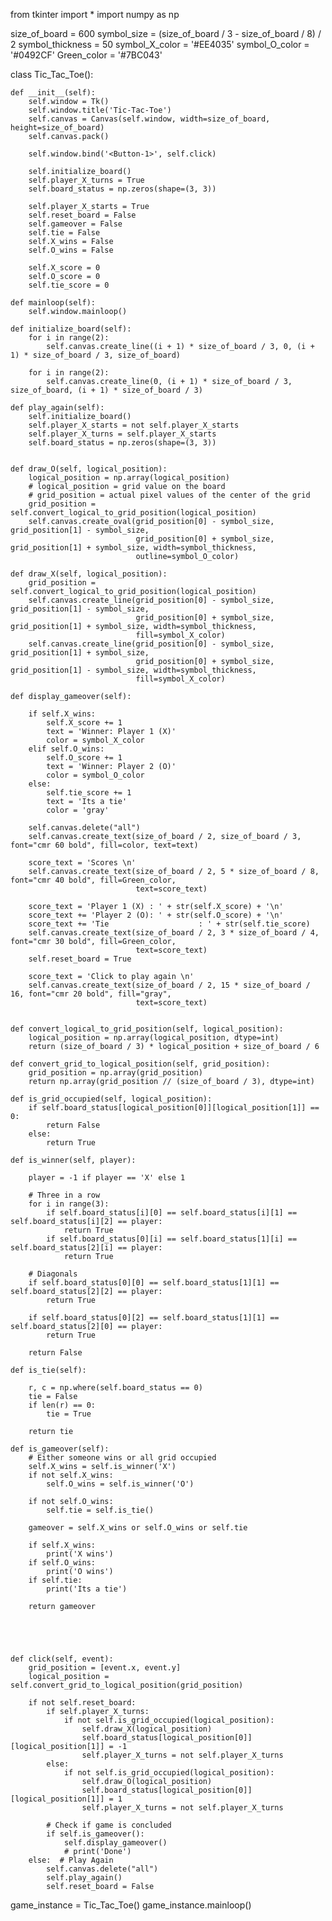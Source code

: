 from tkinter import *
import numpy as np

size_of_board = 600
symbol_size = (size_of_board / 3 - size_of_board / 8) / 2
symbol_thickness = 50
symbol_X_color = '#EE4035'
symbol_O_color = '#0492CF'
Green_color = '#7BC043'


class Tic_Tac_Toe():

    def __init__(self):
        self.window = Tk()
        self.window.title('Tic-Tac-Toe')
        self.canvas = Canvas(self.window, width=size_of_board, height=size_of_board)
        self.canvas.pack()
        
        self.window.bind('<Button-1>', self.click)

        self.initialize_board()
        self.player_X_turns = True
        self.board_status = np.zeros(shape=(3, 3))

        self.player_X_starts = True
        self.reset_board = False
        self.gameover = False
        self.tie = False
        self.X_wins = False
        self.O_wins = False

        self.X_score = 0
        self.O_score = 0
        self.tie_score = 0

    def mainloop(self):
        self.window.mainloop()

    def initialize_board(self):
        for i in range(2):
            self.canvas.create_line((i + 1) * size_of_board / 3, 0, (i + 1) * size_of_board / 3, size_of_board)

        for i in range(2):
            self.canvas.create_line(0, (i + 1) * size_of_board / 3, size_of_board, (i + 1) * size_of_board / 3)

    def play_again(self):
        self.initialize_board()
        self.player_X_starts = not self.player_X_starts
        self.player_X_turns = self.player_X_starts
        self.board_status = np.zeros(shape=(3, 3))


    def draw_O(self, logical_position):
        logical_position = np.array(logical_position)
        # logical_position = grid value on the board
        # grid_position = actual pixel values of the center of the grid
        grid_position = self.convert_logical_to_grid_position(logical_position)
        self.canvas.create_oval(grid_position[0] - symbol_size, grid_position[1] - symbol_size,
                                grid_position[0] + symbol_size, grid_position[1] + symbol_size, width=symbol_thickness,
                                outline=symbol_O_color)

    def draw_X(self, logical_position):
        grid_position = self.convert_logical_to_grid_position(logical_position)
        self.canvas.create_line(grid_position[0] - symbol_size, grid_position[1] - symbol_size,
                                grid_position[0] + symbol_size, grid_position[1] + symbol_size, width=symbol_thickness,
                                fill=symbol_X_color)
        self.canvas.create_line(grid_position[0] - symbol_size, grid_position[1] + symbol_size,
                                grid_position[0] + symbol_size, grid_position[1] - symbol_size, width=symbol_thickness,
                                fill=symbol_X_color)

    def display_gameover(self):

        if self.X_wins:
            self.X_score += 1
            text = 'Winner: Player 1 (X)'
            color = symbol_X_color
        elif self.O_wins:
            self.O_score += 1
            text = 'Winner: Player 2 (O)'
            color = symbol_O_color
        else:
            self.tie_score += 1
            text = 'Its a tie'
            color = 'gray'

        self.canvas.delete("all")
        self.canvas.create_text(size_of_board / 2, size_of_board / 3, font="cmr 60 bold", fill=color, text=text)

        score_text = 'Scores \n'
        self.canvas.create_text(size_of_board / 2, 5 * size_of_board / 8, font="cmr 40 bold", fill=Green_color,
                                text=score_text)

        score_text = 'Player 1 (X) : ' + str(self.X_score) + '\n'
        score_text += 'Player 2 (O): ' + str(self.O_score) + '\n'
        score_text += 'Tie                    : ' + str(self.tie_score)
        self.canvas.create_text(size_of_board / 2, 3 * size_of_board / 4, font="cmr 30 bold", fill=Green_color,
                                text=score_text)
        self.reset_board = True

        score_text = 'Click to play again \n'
        self.canvas.create_text(size_of_board / 2, 15 * size_of_board / 16, font="cmr 20 bold", fill="gray",
                                text=score_text)


    def convert_logical_to_grid_position(self, logical_position):
        logical_position = np.array(logical_position, dtype=int)
        return (size_of_board / 3) * logical_position + size_of_board / 6

    def convert_grid_to_logical_position(self, grid_position):
        grid_position = np.array(grid_position)
        return np.array(grid_position // (size_of_board / 3), dtype=int)

    def is_grid_occupied(self, logical_position):
        if self.board_status[logical_position[0]][logical_position[1]] == 0:
            return False
        else:
            return True

    def is_winner(self, player):

        player = -1 if player == 'X' else 1

        # Three in a row
        for i in range(3):
            if self.board_status[i][0] == self.board_status[i][1] == self.board_status[i][2] == player:
                return True
            if self.board_status[0][i] == self.board_status[1][i] == self.board_status[2][i] == player:
                return True

        # Diagonals
        if self.board_status[0][0] == self.board_status[1][1] == self.board_status[2][2] == player:
            return True

        if self.board_status[0][2] == self.board_status[1][1] == self.board_status[2][0] == player:
            return True

        return False

    def is_tie(self):

        r, c = np.where(self.board_status == 0)
        tie = False
        if len(r) == 0:
            tie = True

        return tie

    def is_gameover(self):
        # Either someone wins or all grid occupied
        self.X_wins = self.is_winner('X')
        if not self.X_wins:
            self.O_wins = self.is_winner('O')

        if not self.O_wins:
            self.tie = self.is_tie()

        gameover = self.X_wins or self.O_wins or self.tie

        if self.X_wins:
            print('X wins')
        if self.O_wins:
            print('O wins')
        if self.tie:
            print('Its a tie')

        return gameover





    def click(self, event):
        grid_position = [event.x, event.y]
        logical_position = self.convert_grid_to_logical_position(grid_position)

        if not self.reset_board:
            if self.player_X_turns:
                if not self.is_grid_occupied(logical_position):
                    self.draw_X(logical_position)
                    self.board_status[logical_position[0]][logical_position[1]] = -1
                    self.player_X_turns = not self.player_X_turns
            else:
                if not self.is_grid_occupied(logical_position):
                    self.draw_O(logical_position)
                    self.board_status[logical_position[0]][logical_position[1]] = 1
                    self.player_X_turns = not self.player_X_turns

            # Check if game is concluded
            if self.is_gameover():
                self.display_gameover()
                # print('Done')
        else:  # Play Again
            self.canvas.delete("all")
            self.play_again()
            self.reset_board = False


game_instance = Tic_Tac_Toe()
game_instance.mainloop()
